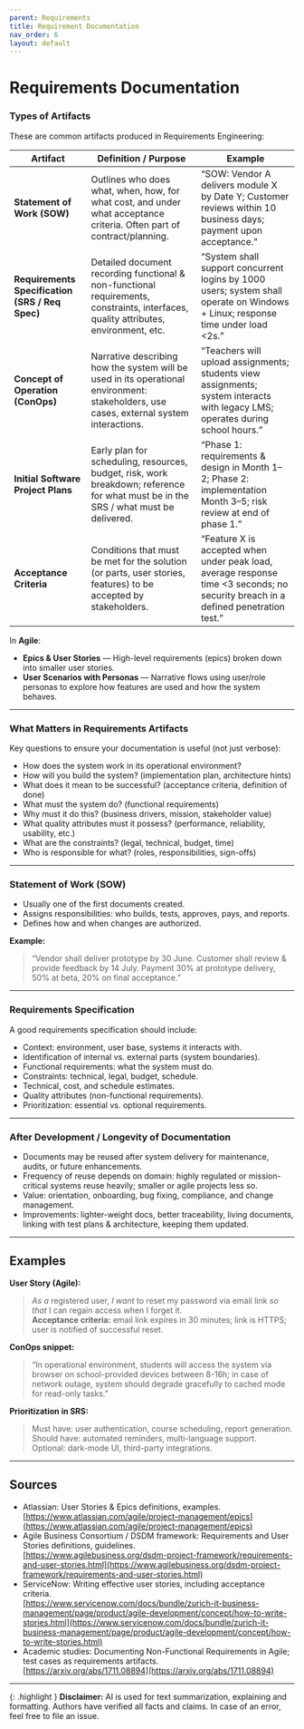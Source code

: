 ```yaml
---
parent: Requirements
title: Requirement Documentation
nav_order: 6
layout: default
---
```


# Requirements Documentation

### Types of Artifacts

These are common artifacts produced in Requirements Engineering:

| Artifact                              | Definition / Purpose                                                                                      | Example                                                                                                                |
|----------------------------------------|----------------------------------------------------------------------------------------------------------|------------------------------------------------------------------------------------------------------------------------|
| **Statement of Work (SOW)**            | Outlines who does what, when, how, for what cost, and under what acceptance criteria. Often part of contract/planning. | “SOW: Vendor A delivers module X by Date Y; Customer reviews within 10 business days; payment upon acceptance.”        |
| **Requirements Specification (SRS / Req Spec)** | Detailed document recording functional & non-functional requirements, constraints, interfaces, quality attributes, environment, etc. | “System shall support concurrent logins by 1000 users; system shall operate on Windows + Linux; response time under load <2s.” |
| **Concept of Operation (ConOps)**      | Narrative describing how the system will be used in its operational environment: stakeholders, use cases, external system interactions. | “Teachers will upload assignments; students view assignments; system interacts with legacy LMS; operates during school hours.” |
| **Initial Software Project Plans**     | Early plan for scheduling, resources, budget, risk, work breakdown; reference for what must be in the SRS / what must be delivered. | “Phase 1: requirements & design in Month 1–2; Phase 2: implementation Month 3–5; risk review at end of phase 1.”       |
| **Acceptance Criteria**                | Conditions that must be met for the solution (or parts, user stories, features) to be accepted by stakeholders. | “Feature X is accepted when under peak load, average response time <3 seconds; no security breach in a defined penetration test.” |

In **Agile**:

- **Epics & User Stories** — High-level requirements (epics) broken down into smaller user stories.
- **User Scenarios with Personas** — Narrative flows using user/role personas to explore how features are used and how the system behaves.

---

### What Matters in Requirements Artifacts

Key questions to ensure your documentation is useful (not just verbose):

- How does the system work in its operational environment?
- How will you build the system? (implementation plan, architecture hints)
- What does it mean to be successful? (acceptance criteria, definition of done)
- What must the system do? (functional requirements)
- Why must it do this? (business drivers, mission, stakeholder value)
- What quality attributes must it possess? (performance, reliability, usability, etc.)
- What are the constraints? (legal, technical, budget, time)
- Who is responsible for what? (roles, responsibilities, sign-offs)

---

### Statement of Work (SOW)

- Usually one of the first documents created.
- Assigns responsibilities: who builds, tests, approves, pays, and reports.
- Defines how and when changes are authorized.

**Example:**

> “Vendor shall deliver prototype by 30 June. Customer shall review & provide feedback by 14 July. Payment 30% at prototype delivery, 50% at beta, 20% on final acceptance.”

---

### Requirements Specification

A good requirements specification should include:

- Context: environment, user base, systems it interacts with.
- Identification of internal vs. external parts (system boundaries).
- Functional requirements: what the system must do.
- Constraints: technical, legal, budget, schedule.
- Technical, cost, and schedule estimates.
- Quality attributes (non-functional requirements).
- Prioritization: essential vs. optional requirements.

---

### After Development / Longevity of Documentation

- Documents may be reused after system delivery for maintenance, audits, or future enhancements.
- Frequency of reuse depends on domain: highly regulated or mission-critical systems reuse heavily; smaller or agile projects less so.
- Value: orientation, onboarding, bug fixing, compliance, and change management.
- Improvements: lighter-weight docs, better traceability, living documents, linking with test plans & architecture, keeping them updated.

---

## Examples

**User Story (Agile):**

> _As a_ registered user, _I want_ to reset my password via email link _so that_ I can regain access when I forget it.  
> **Acceptance criteria:** email link expires in 30 minutes; link is HTTPS; user is notified of successful reset.

**ConOps snippet:**

> “In operational environment, students will access the system via browser on school-provided devices between 8-16h; in case of network outage, system should degrade gracefully to cached mode for read-only tasks.”

**Prioritization in SRS:**

> Must have: user authentication, course scheduling, report generation.  
> Should have: automated reminders, multi-language support.  
> Optional: dark-mode UI, third-party integrations.

---

## Sources

- Atlassian: User Stories & Epics definitions, examples.  
  [https://www.atlassian.com/agile/project-management/epics](https://www.atlassian.com/agile/project-management/epics)
- Agile Business Consortium / DSDM framework: Requirements and User Stories definitions, guidelines.  
  [https://www.agilebusiness.org/dsdm-project-framework/requirements-and-user-stories.html](https://www.agilebusiness.org/dsdm-project-framework/requirements-and-user-stories.html)
- ServiceNow: Writing effective user stories, including acceptance criteria.  
  [https://www.servicenow.com/docs/bundle/zurich-it-business-management/page/product/agile-development/concept/how-to-write-stories.html](https://www.servicenow.com/docs/bundle/zurich-it-business-management/page/product/agile-development/concept/how-to-write-stories.html)
- Academic studies: Documenting Non-Functional Requirements in Agile; test cases as requirements artifacts.  
  [https://arxiv.org/abs/1711.08894](https://arxiv.org/abs/1711.08894)

---

{: .highlight }
**Disclaimer:** AI is used for text summarization, explaining and formatting. Authors have verified all facts and claims. In case of an error, feel free to file an issue.
